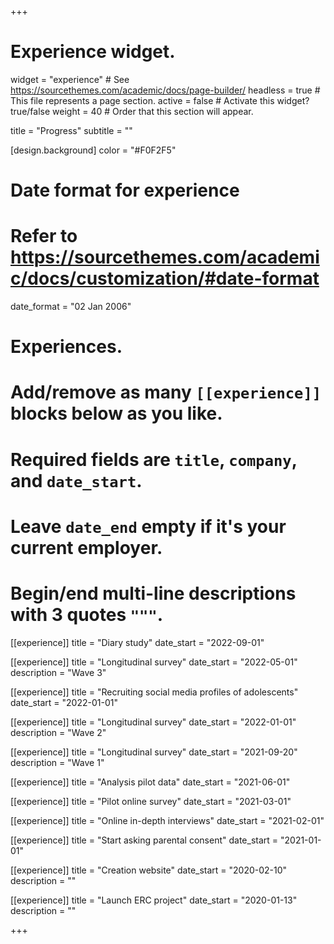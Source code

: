 +++
# Experience widget.
widget = "experience"  # See https://sourcethemes.com/academic/docs/page-builder/
headless = true  # This file represents a page section.
active = false  # Activate this widget? true/false
weight = 40  # Order that this section will appear.

title = "Progress"
subtitle = ""

[design.background]
color = "#F0F2F5"

# Date format for experience
#   Refer to https://sourcethemes.com/academic/docs/customization/#date-format
date_format = "02 Jan 2006"

# Experiences.
#   Add/remove as many `[[experience]]` blocks below as you like.
#   Required fields are `title`, `company`, and `date_start`.
#   Leave `date_end` empty if it's your current employer.
#   Begin/end multi-line descriptions with 3 quotes `"""`.

[[experience]]
  title = "Diary study"
  date_start = "2022-09-01"
  
[[experience]]
  title = "Longitudinal survey"
  date_start = "2022-05-01"
  description = "Wave 3"

[[experience]]
  title = "Recruiting social media profiles of adolescents"
  date_start = "2022-01-01"

[[experience]]
  title = "Longitudinal survey"
  date_start = "2022-01-01"
  description = "Wave 2"

[[experience]]
  title = "Longitudinal survey"
  date_start = "2021-09-20"
  description = "Wave 1"

[[experience]]
  title = "Analysis pilot data"
  date_start = "2021-06-01"

[[experience]]
  title = "Pilot online survey"
  date_start = "2021-03-01"

[[experience]]
  title = "Online in-depth interviews"
  date_start = "2021-02-01"

[[experience]]
  title = "Start asking parental consent"
  date_start = "2021-01-01"

[[experience]]
  title = "Creation website"
  date_start = "2020-02-10"
  description = ""
  
[[experience]]
  title = "Launch ERC project"
  date_start = "2020-01-13"
  description = ""

+++
